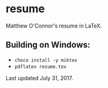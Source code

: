 # resume

Matthew O'Connor's resume in LaTeX.

## Building on Windows:

- `choco install -y miktex`
- `pdflatex resume.tex`

Last updated July 31, 2017.
